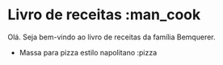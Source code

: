 # Livro de receitas :man_cook

Olá. Seja bem-vindo ao livro de receitas da família Bemquerer.

 *  Massa para pizza estilo napolitano :pizza